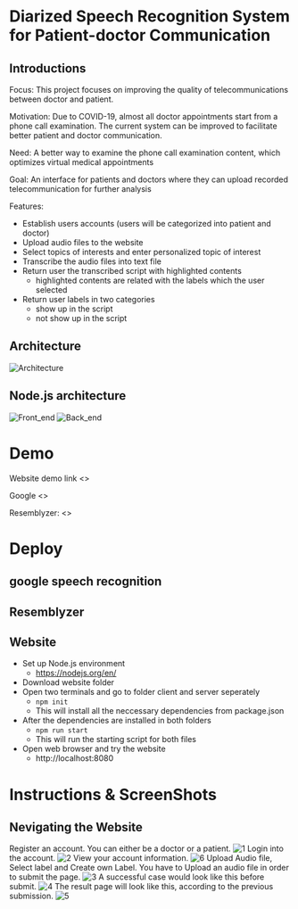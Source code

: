 # Diarized Speech Recognition System for Patient-doctor Communication 
## Introductions
Focus: This project focuses on improving the quality of telecommunications between doctor and patient.

Motivation: Due to COVID-19, almost all doctor appointments start from a phone call examination. The current system can be improved to facilitate better patient and doctor communication. 

Need: A better way to examine the phone call examination content, which optimizes virtual medical appointments

Goal: An interface for patients and doctors where they can upload recorded telecommunication for further analysis

Features:
* Establish users accounts (users will be categorized into patient and doctor)
* Upload audio files to the website
* Select topics of interests and enter personalized topic of interest
* Transcribe the audio files into text file 
* Return user the transcribed script with highlighted contents
  * highlighted contents are related with the labels which the user selected
* Return user labels in two categories 
  * show up in the script
  * not show up in the script

## Architecture
![Architecture](/Flow_diagrams/Architecture.jpg)

## Node.js architecture
![Front_end](/Flow_diagrams/Front_end.jpg)
![Back_end](/Flow_diagrams/Back_end.jpg)

# Demo
Website demo link 
<>

Google 
<>

Resemblyzer:
<>

# Deploy
## google speech recognition 

## Resemblyzer


## Website 
* Set up Node.js environment 
  * https://nodejs.org/en/
* Download website folder
* Open two terminals and go to folder client and server seperately
  * `npm init`
  * This will install all the neccessary dependencies from package.json
* After the dependencies are installed in both folders
  * `npm run start`
  * This will run the starting script for both files 
* Open web browser and try the website
  * http://localhost:8080

# Instructions & ScreenShots
## Nevigating the Website
Register an account. You can either be a doctor or a patient.
![1](/screenshoots/1.PNG)
Login into the account.
![2](/screenshoots/2.PNG)
View your account information.
![6](/screenshoots/6.PNG)
Upload Audio file, Select label and Create own Label. You have to Upload an audio file in order to submit the page.
![3](/screenshoots/3.PNG)
A successful case would look like this before submit.
![4](/screenshoots/4.PNG)
The result page will look like this, according to the previous submission.
![5](/screenshoots/5.PNG)




